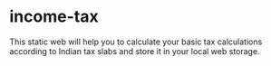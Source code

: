 # income-tax
This static web will help you to calculate your basic tax calculations according to Indian tax slabs and store it in your local web storage.
